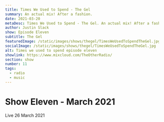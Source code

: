 ```yaml
---
title: Times We Used to Spend - The Gel
summary: An actual mix! After a fashion.
date: 2021-03-20
metaDesc: Times We Used to Spend - The Gel. An actual mix! After a fashion.
author: Justin Slack
show: Episode Eleven
subtitle: The Gel
featuredImage: /static/images/shows/thegel/TimesWeUsedToSpendTheGel.jpg
socialImage: /static/images/shows/thegel/TimesWeUsedToSpendTheGel.jpg
alt: Times we used to spend episode eleven
showlink: https://www.mixcloud.com/TheOtherRadio/
section: show
number: 11
tags:
  - radio
  - music
---
```


# Show Eleven - March 2021

Live 26 March 2021 

<!-- Hey, Other Radio people. It's show eleven.

**Disclaimer:** This was 26 years ago. My memories may be hazy.

In 1995 friends of mine discovered a space in the basement of a shopping centre in downtown Cape Town. Situated on the corner of Waterkant and Lower Burg Street, it was operating as a theatre, the cavernous space set up with scaffold seating, a stage and most interesting to them, a dancefloor with a DJ booth. There was also a massive sound system and a projector with a screen covering an entire wall.

Seeing the venue's potential for an experimental club night, they approached the owner, and The Gel was born.

I was a little taken aback when they asked me to be one of the resident DJs. As a music buyer, I had amassed a reasonable collection and was an avid participant in the electronic music scene, but the idea of DJ'ing had never crossed my mind. Nevertheless, the idea appealed to me. At the beginning of 1995 (the exact dates escape me), we started what was to become a labour of love; at times exhilarating, frustrating, and exhausting, but one of the most worthwhile endeavours of my life.

The Gel's premise was relatively simple: create an open and welcoming space, soundtracked by electronic music and accompanied by incredible visuals. We didn't let the fact that none of us had any idea what we were doing stop us, and for around 14 months, every Friday and Saturday night, we had the time of our lives. And hopefully, so did all who entered the space.

While we all had an equal stake in The Gel, the four of us had distinct roles to play. Peter and Gavin were the visual aces, sourcing material for the VCRs (for the young ones, a way to play visuals on tape) and designing flyers and posters. Patrick and I were the resident DJs, sourcing whatever music we could find that fit the vague catch-all term of ambient.

I must mention an unofficial fifth member, Pieter, a genius computer programmer who in 1995 wrote video mixing software that allowed us to mix between two VCRs and add effects to analogue visual material controlled via the theatre's lighting board. It was genuinely visionary stuff. All those fancy programmes used nowadays for video mixing he had already d []()eveloped in 1995 running on the hardware of the time.

A typical night at The Gel would begin at around 8 pm and end whenever. Usually about 8 am.  Either Patrick or I  would play the opening set. At the same time, Peter and Gavin took care of the lighting and the visuals, mixing all manner of archival footage, nature documentaries, insane science fiction and animated film via the two VCR players and Pieter's effects software. Yes, again. VCR!

Musically The Gel roughly dedicated itself to the catch-all term ambient. But that didn't mean we played music without beats. I was particularly interested in music that took its cue from ambient sources, whether that was Pete Namlook's beatless excursions on Fax, Aphex Twin's experiments on R&S or early Warp releases; it all had a specific sensibility that transcended genre. We would move between beatless piano pieces, ambient techno, sometimes trip hop, near silence and even early drum and bass without a care in the world.

And this has informed my DJ'ing since then to be honest. Making connections between sounds is more interesting to me than allegiance to a genre. Not that I mind banging out a house, techno or jungle set, of course.

So to the show. I thought it would be an interesting experiment to play a Gel set in 2021. What would I do given the 25 odd years that have passed? Given the growth of my record collection and the evolution of my tastes, how would it be different?

My show has always been just playing records from the collection and talking about them. But to capture what The Gel was, I decided to do a mix. I pulled out about 100 records, old and new, that have a "Gel sensibility" and just fashioned a mix. Now I never mix records at home and can't remember when last both turntables were on at the same time, so forgive the rustiness. There are a couple of clangy mixes and some questionable sequences, but I think I have managed to capture a passable representation of those times.  I sincerely hope you enjoy this episode of the "Times We Used To Spend".

## Tracklist

- Skylab - Next []() 
- LFO - Helen []()
- Biosphere ‎– Hyperborea []()
- Biosphere - The Seal and the Hydrophone []()
- Huerco S. ‎– Hiromi’s Theme []()
- Subsurfing - The Number Readers []()
- Synectics - Natural []()
- Global Communication - Incidental Harmony []()
- Jon Anderson - Amor Real []()
- Atypic ‎– Henkhisesuin []()
- Nav Katze- Wild Horses []()
- Jello - Neph (Autechre Ultramatique 6 Mix) []()
- Proem - Deep Like Airline Failure []()
- Chapterhouse - Delta Phase []()
- Being - Ayemooth []()
- Julianna Barwick - Nod ft. Nosaj Thing []()
- Romeo Poiroir - Hotel Nota []()
- Sun Electric - O'Locco (Hyperfloral Mix) []()
- A New Line (Related) -  After A Short Illness []()
- UD - Pankow []()
- Shielding ‎– Sensing Dreams []()
- A New Line (Related) - Dancing on Soft Borders []()
- Basic Channel - Radiance II []()
- A Guy Called Gerald - Touch Me []()
- Balil - Nort Route (R&S Remix) []()
- Spacetime Continuum ‎– Only One Sky []()
- John Beltran - Soul Sketching []()
- The Higher Intelligence Agency - SOlid Motion (Black Hole Mix) []()
- The Higher Intelligence Agency - Speech 3 (Conoid Tone Reformed By Autechre) []()
- Orbital - Semi-detached []()
- Leif - Rosa []()
- Udmo - Isolation Theory []()
- Melquiades - Taylor Rd []()
- Albrecht La’Brooy - Afternoon Carafe []()


 -->





















